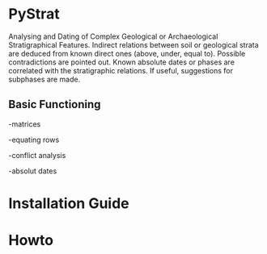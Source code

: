 # PyStrat
Analysing and Dating of Complex Geological or Archaeological Stratigraphical Features. Indirect relations between soil or geological strata are deduced from known direct ones (above, under, equal to). Possible contradictions are pointed out. Known absolute dates or phases are correlated with the stratigraphic relations. If useful, suggestions for subphases are made.

## Basic Functioning

-matrices 

-equating rows

-conflict analysis

-absolut dates

# Installation Guide

# Howto
